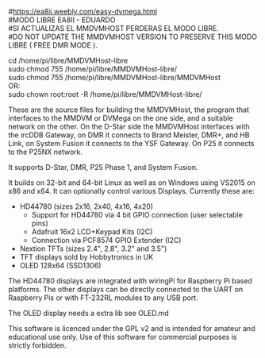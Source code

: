 #<a href="https://ea8ii.weebly.com/easy-dvmega.html" target="_blank">https://ea8ii.weebly.com/easy-dvmega.html</a><br>
#MODO LIBRE EA8II - EDUARDO<br>
#SI ACTUALIZAS EL MMDVMHOST PERDERAS EL MODO LIBRE.<br>
#DO NOT UPDATE THE MMDVMHOST VERSION TO PRESERVE THIS MODO LIBRE ( FREE DMR MODE ).<br>

cd /home/pi/libre/MMDVMHost-libre <br>
sudo chmod 755 /home/pi/libre/MMDVMHost-libre/ <br>
sudo chmod 755 /home/pi/libre/MMDVMHost-libre/MMDVMHost <br>
OR:<br>
sudo chown root:root -R /home/pi/libre/MMDVMHost-libre/ <br>
 
These are the source files for building the MMDVMHost, the program that interfaces to the MMDVM or DVMega on the one side, and a suitable network on the other. On the D-Star side the MMDVMHost interfaces with the ircDDB Gateway, on DMR it connects to Brand Meister, DMR+, and HB Link, on System Fusion it connects to the YSF Gateway. On P25 it connects to the P25NX network.

It supports D-Star, DMR, P25 Phase 1, and System Fusion.

It builds on 32-bit and 64-bit Linux as well as on Windows using VS2015 on x86 and x64. It can optionally control various Displays. Currently these are:

- HD44780 (sizes 2x16, 2x40, 4x16, 4x20)
	- Support for HD44780 via 4 bit GPIO connection (user selectable pins)
	- Adafruit 16x2 LCD+Keypad Kits (I2C)
	- Connection via PCF8574 GPIO Extender (I2C)
- Nextion TFTs (sizes 2.4", 2.8", 3.2" and 3.5")
- TFT displays sold by Hobbytronics in UK
- OLED 128x64 (SSD1306)

The HD44780 displays are integrated with wiringPi for Raspberry Pi based platforms. The other displays can be directly connected to the UART on Raspberry Pis or with FT-232RL modules to any USB port.

The OLED display needs a extra lib see OLED.md

This software is licenced under the GPL v2 and is intended for amateur and educational use only. Use of this software for commercial purposes is strictly forbidden.

